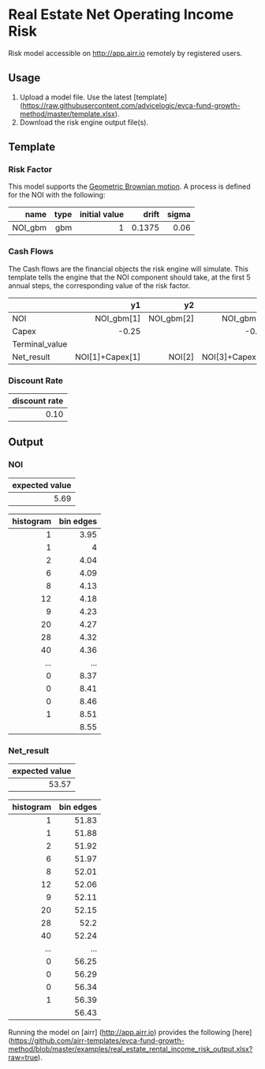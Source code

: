 # Real Estate Net Operating Income Risk

Risk model accessible on http://app.airr.io remotely by registered users.

## Usage

1. Upload a model file. Use the latest [template] (https://raw.githubusercontent.com/advicelogic/evca-fund-growth-method/master/template.xlsx).
2. Download the risk engine output file(s).

## Template

### Risk Factor

This model supports the [Geometric Brownian motion](https://en.wikipedia.org/wiki/Geometric_Brownian_motion).
A process is defined for the NOI with the following:

|name    | type | initial value |  drift | sigma |
|-------:|-----:|--------------:|-------:|------:|
| NOI_gbm |   gbm|             1 | 0.1375 |  0.06 |


### Cash Flows

The Cash flows are the financial objects the risk engine will simulate.
This template tells the engine that the NOI component should take, at the first 5 annual steps, the corresponding value of the risk factor.

|                  |   y1 |  y2 |   y3 |  y4 |   y5 |
|------------------|-----:|----:|-----:|----:|-----:|
|NOI|NOI_gbm[1]|NOI_gbm[2]|NOI_gbm[3]|NOI_gbm[4]|NOI_gbm[5]|
|Capex|-0.25||-0.35||-1|
|Terminal_value|||||78.9|
|Net_result|NOI[1]+Capex[1]|NOI[2]|NOI[3]+Capex[3]|NOI[4]|NOI[5]+Capex[5]+Terminal_value[5]|

### Discount Rate

| discount rate |
|-----------:|
|       0.10 |

## Output


### NOI

|expected value|
|-------------:|
|5.69|


|histogram|bin edges|
|--------:|--------:|
|1|3.95|
|1|4|
|2|4.04|
|6|4.09|
|8|4.13|
|12|4.18|
|9|4.23|
|20|4.27|
|28|4.32|
|40|4.36|
|...|...|
|0|8.37|
|0|8.41|
|0|8.46|
|1|8.51|
||8.55|

### Net_result

|expected value|
|-------------:|
|53.57|

|histogram|bin edges|
|--------:|--------:|
|1|51.83|
|1|51.88|
|2|51.92|
|6|51.97|
|8|52.01|
|12|52.06|
|9|52.11|
|20|52.15|
|28|52.2|
|40|52.24|
|...|...|
|0|56.25|
|0|56.29|
|0|56.34|
|1|56.39|
||56.43|




Running the model on [airr] (http://app.airr.io) provides the following [here] (https://github.com/airr-templates/evca-fund-growth-method/blob/master/examples/real_estate_rental_income_risk_output.xlsx?raw=true).
